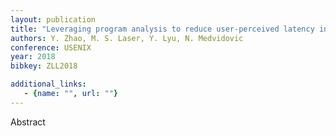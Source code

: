 ```yaml
---
layout: publication
title: "Leveraging program analysis to reduce user-perceived latency in mobile applications"
authors: Y. Zhao, M. S. Laser, Y. Lyu, N. Medvidovic
conference: USENIX
year: 2018
bibkey: ZLL2018

additional_links:
   - {name: "", url: ""}
---
```

Abstract
